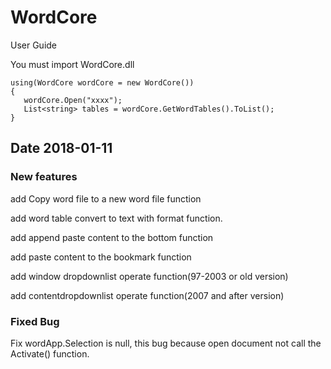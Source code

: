 # WordCore

User Guide

You must import WordCore.dll
```
using(WordCore wordCore = new WordCore())
{
   wordCore.Open("xxxx");
   List<string> tables = wordCore.GetWordTables().ToList();
}
```


## Date 2018-01-11
### New features
   
   add Copy word file to a new word file function<br>
   
   add word table convert to text with format function.<br>
   
   add append paste content to the bottom function<br>
   
   add paste content to the bookmark function<br>
   
   add window dropdownlist operate function(97-2003 or old version)<br>
   
   add contentdropdownlist operate function(2007 and after version)<br>
### Fixed Bug
   
   Fix wordApp.Selection is null, this bug because open document not call the Activate() function.<br>
